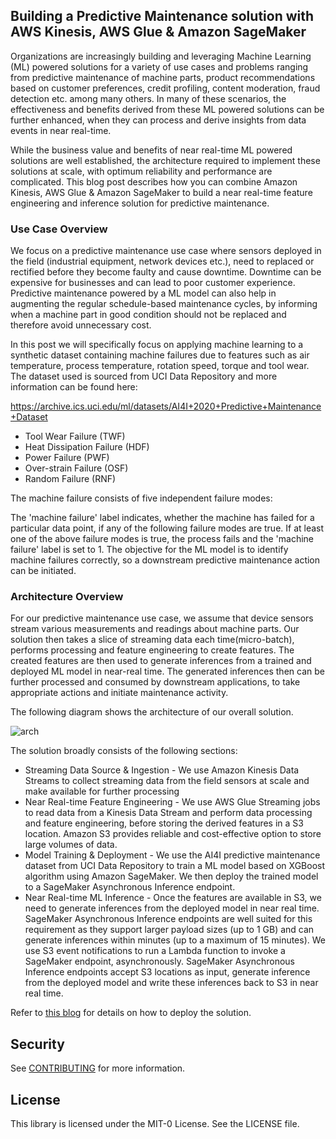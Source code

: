 ## Building a Predictive Maintenance solution with AWS Kinesis, AWS Glue & Amazon SageMaker

Organizations are increasingly building and leveraging Machine Learning (ML) powered solutions for a variety of use cases and problems ranging from predictive maintenance of machine parts, product recommendations based on customer preferences, credit profiling, content moderation, fraud detection etc. among many others. In many of these scenarios, the effectiveness and benefits derived from these ML powered solutions can be further enhanced, when they can process and derive insights from data events in near real-time. 

While the business value and benefits of near real-time ML powered solutions are well established, the architecture required to implement these solutions at scale, with optimum reliability and performance are complicated. This blog post describes how you can combine Amazon Kinesis, AWS Glue & Amazon SageMaker to build a near real-time feature engineering and inference solution for predictive maintenance.

### Use Case Overview

We focus on a predictive maintenance use case where sensors deployed in the field (industrial equipment, network devices etc.), need to replaced or rectified before they become faulty and cause downtime. Downtime can be expensive for businesses and can lead to poor customer experience. Predictive maintenance powered by a ML model can also help in augmenting the regular schedule-based maintenance cycles, by informing when a machine part in good condition should not be replaced and therefore avoid unnecessary cost.

In this post we will specifically focus on applying machine learning to a synthetic dataset containing machine failures due to features such as air temperature, process temperature, rotation speed, torque and tool wear. The dataset used is sourced from UCI Data Repository and more information can be found here: 

https://archive.ics.uci.edu/ml/datasets/AI4I+2020+Predictive+Maintenance+Dataset


-	Tool Wear Failure (TWF)
-	Heat Dissipation Failure (HDF)
-	Power Failure (PWF)
-	Over-strain Failure (OSF)
-	Random Failure (RNF) 

The machine failure consists of five independent failure modes:

The 'machine failure' label indicates, whether the machine has failed for a particular data point, if any of the following failure modes are true. If at least one of the above failure modes is true, the process fails and the 'machine failure' label is set to 1. The objective for the ML model is to identify machine failures correctly, so a downstream predictive maintenance action can be initiated.

### Architecture Overview

For our predictive maintenance use case, we assume that device sensors stream various measurements and readings about machine parts. Our solution then takes a slice of streaming data each time(micro-batch), performs processing and feature engineering to create features. The created features are then used to generate inferences from a trained and deployed ML model in near-real time. The generated inferences then can be further processed and consumed by downstream applications, to take appropriate actions and initiate maintenance activity.

The following diagram shows the architecture of our overall solution.

![arch](https://github.com/aws-samples/amazon-sagemaker-predictive-maintenance/blob/94ea3a0bc82ff52423897454f1c36c8a3e961ae7/images/NRT%20ML%20Inference%20Reference%20Arch.png)

The solution broadly consists of the following sections:

-	Streaming Data Source & Ingestion - We use Amazon Kinesis Data Streams to collect streaming data from the field sensors at scale and make available for further processing
-	Near Real-time Feature Engineering - We use AWS Glue Streaming jobs to read data from a Kinesis Data Stream and perform data processing and feature engineering, before storing the derived features in a S3 location. Amazon S3 provides reliable and cost-effective option to store large volumes of data. 
-	Model Training & Deployment - We use the AI4I predictive maintenance dataset from UCI Data Repository to train a ML model based on XGBoost algorithm using Amazon SageMaker. We then deploy the trained model to a SageMaker Asynchronous Inference endpoint.
-	Near Real-time ML Inference - Once the features are available in S3, we need to generate inferences from the deployed model in near real time. SageMaker Asynchronous Inference endpoints are well suited for this requirement as they support larger payload sizes (up to 1 GB) and can generate inferences within minutes (up to a maximum of 15 minutes). We use S3 event notifications to run a Lambda function to invoke a SageMaker endpoint, asynchronously. SageMaker Asynchronous Inference endpoints accept S3 locations as input, generate inference from the deployed model and write these inferences back to S3 in near real time.

Refer to [this blog](https://github.com/aws-samples/amazon-sagemaker-predictive-maintenance) for details on how to deploy the solution.

## Security

See [CONTRIBUTING](CONTRIBUTING.md#security-issue-notifications) for more information.

## License

This library is licensed under the MIT-0 License. See the LICENSE file.

